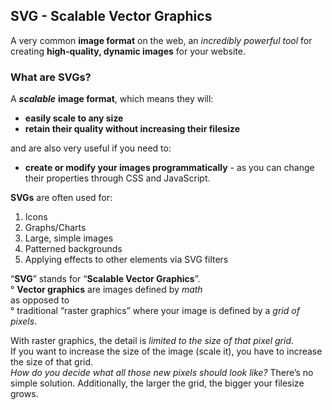 ## SVG - Scalable Vector Graphics

A very common **image format** on the web, an *incredibly powerful tool* for creating **high-quality, dynamic images** for your website.


### What are SVGs?

A ***scalable*** **image format**, which means they will: 

- **easily scale to any size**
- **retain their quality without increasing their filesize**

and are also very useful if you need to:

- **create or modify your images programmatically** - as you can change their properties through CSS and JavaScript.

**SVGs** are often used for:

1. Icons
2. Graphs/Charts
3. Large, simple images
4. Patterned backgrounds
5. Applying effects to other elements via SVG filters

“**SVG**” stands for “**Scalable Vector Graphics**”.<br> 
° **Vector graphics** are images defined by *math*<br>
as opposed to<br> 
° traditional “raster graphics” where your image is defined by a *grid of pixels*.

With raster graphics, the detail is *limited to the size of that pixel grid*.<br>
If you want to increase the size of the image (scale it), you have to increase the size of that grid.<br>
*How do you decide what all those new pixels should look like?* There’s no simple solution. Additionally, the larger the grid, the bigger your filesize grows.
